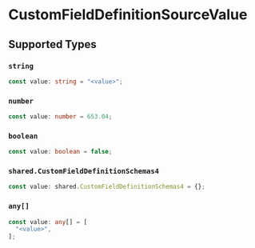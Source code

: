 # CustomFieldDefinitionSourceValue


## Supported Types

### `string`

```typescript
const value: string = "<value>";
```

### `number`

```typescript
const value: number = 653.04;
```

### `boolean`

```typescript
const value: boolean = false;
```

### `shared.CustomFieldDefinitionSchemas4`

```typescript
const value: shared.CustomFieldDefinitionSchemas4 = {};
```

### `any[]`

```typescript
const value: any[] = [
  "<value>",
];
```

